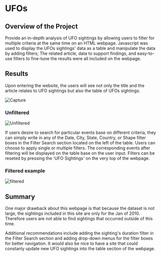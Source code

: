 # UFOs

## Overview of the Project
Provide an in-depth analysis of UFO sightings by allowing users to filter for multiple criteria at the same time on an HTML webpage. Javascript was used to display the UFOs sightings' data as a table and manipulate the data by adding filters; The related article, data to support findings, and easy-to-use filters to fine-tune the results were all included on the webpage.

## Results 
Upon entering the website, the users will see not only the title and the article relates to UFO sightings but also the table of UFOs sightings.

![Capture](https://user-images.githubusercontent.com/84931545/132121362-00dffa46-b7fe-4ce7-8c8a-23475f3db078.PNG)

### Unfiltered
![Unfiltered](https://user-images.githubusercontent.com/84931545/132121375-b4ae7f0f-0eb5-40d9-92dd-a4f9f85a710c.PNG)

If users desire to search for particular events base on different criteria, they can simply write in any of the Date, City, State, Country, or Shape filter boxes in the Filter Search section located on the left of the table. Users can choose to apply single or multiple filters. The corresponding events after filtering will be displayed on the table base on the user input. Filters can be reseted by pressing the 'UFO Sightings' on the very top of the webpage.

### Filtered example
![filtered](https://user-images.githubusercontent.com/84931545/132121387-e462f437-3680-4f7d-bb1e-eb94f8981531.PNG)


## Summary
One major drawback about this webpage is that because the dataset is not large, the sightings included in this site are only for the Jan of 2010. Therefore users are not able to find sightings that occurred outside of this time. 

Additional recommendations include adding the sighting's duration filter in the Filter Search section and adding drop-down menus for the filter boxes for better navigation. It would also be nice to have a site that could constanly update new UFO sightings into the table section of the webpage.
